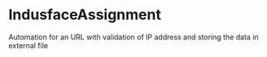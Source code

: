 # IndusfaceAssignment
 Automation for an URL with validation of IP address and storing the data in external file

